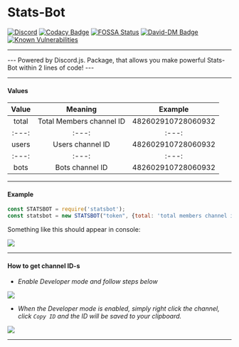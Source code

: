 # Stats-Bot
[![Discord](https://discordapp.com/api/guilds/462966890801790998/widget.png)](https://discord.gg/g4XxyP7)
[![Codacy Badge](https://api.codacy.com/project/badge/Grade/2fb1a80eede84d149412d61d4d7052ae)](https://github.com/dpprdev/statsbot)
[![FOSSA Status](https://app.fossa.io/api/projects/git%2Bgithub.com%2Fdpprdev%2Fstatsbot.svg?type=shield)](https://github.com/dpprdev/statsbot)
[![David-DM Badge](https://david-dm.org/dpprdev/npm-statsbot.svg)](https://david-dm.org/dpprdev/npm-statsbot)
[![Known Vulnerabilities](https://snyk.io/test/github/dpprdev/npm-statsbot/badge.svg?targetFile=package.json)](https://snyk.io/test/github/dpprdev/npm-statsbot?targetFile=package.json)

<hr>
---
Powered by Discord.js.
Package, that allows you make powerful Stats-Bot within 2 lines of code!
---
<hr>

#### Values

| Value | Meaning | Example |
| :---: | :---: | :---: |
| total | Total Members channel ID | 482602910728060932 |
| :---: | :---: | :---: |
| users | Users channel ID | 482602910728060932 |
| :---: | :---: | :---: |
| bots | Bots channel ID | 482602910728060932 |

<hr>

#### Example
```js
const STATSBOT = require('statsbot');
const statsbot = new STATSBOT("token", {total: 'total members channel id', users: 'users channel id', bots: 'bots channel id'})
```

Something like this should appear in console:

<img src="https://cdn.discordapp.com/attachments/521348651709235202/531457053307437059/unknown.png"/>

<hr>

#### How to get channel ID-s

- *Enable Developer mode and follow steps below*

<img src="https://chat.is-going-to-rickroll.me/i/WoeNL1XOK4Q.gif"/>

- *When the Developer mode is enabled, simply right click the channel, click `Copy ID` and the ID will be saved to your clipboard.*

<img src="https://chat.is-going-to-rickroll.me/i/-p66Ed3ibyM.gif"/>

<hr>
